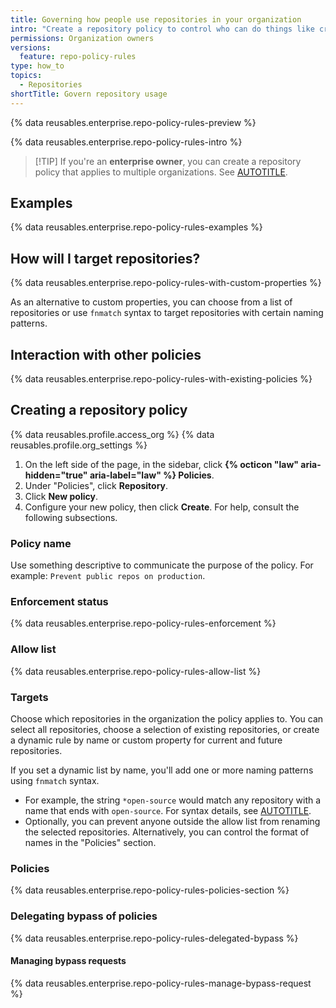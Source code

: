 ```yaml
---
title: Governing how people use repositories in your organization
intro: "Create a repository policy to control who can do things like create and delete repositories."
permissions: Organization owners
versions:
  feature: repo-policy-rules
type: how_to
topics:
  - Repositories
shortTitle: Govern repository usage
---
```


{% data reusables.enterprise.repo-policy-rules-preview %}

{% data reusables.enterprise.repo-policy-rules-intro %}

>[!TIP] If you're an **enterprise owner**, you can create a repository policy that applies to multiple organizations. See [AUTOTITLE](/admin/managing-accounts-and-repositories/managing-repositories-in-your-enterprise/governing-how-people-use-repositories-in-your-enterprise).

## Examples

{% data reusables.enterprise.repo-policy-rules-examples %}

## How will I target repositories?

{% data reusables.enterprise.repo-policy-rules-with-custom-properties %}

As an alternative to custom properties, you can choose from a list of repositories or use `fnmatch` syntax to target repositories with certain naming patterns.

## Interaction with other policies

{% data reusables.enterprise.repo-policy-rules-with-existing-policies %}

## Creating a repository policy

{% data reusables.profile.access_org %}
{% data reusables.profile.org_settings %}
1. On the left side of the page, in the sidebar, click **{% octicon "law" aria-hidden="true" aria-label="law" %} Policies**.
1. Under "Policies", click **Repository**.
1. Click **New policy**.
1. Configure your new policy, then click **Create**. For help, consult the following subsections.

### Policy name

Use something descriptive to communicate the purpose of the policy. For example: `Prevent public repos on production`.

### Enforcement status

{% data reusables.enterprise.repo-policy-rules-enforcement %}

### Allow list

{% data reusables.enterprise.repo-policy-rules-allow-list %}

### Targets

Choose which repositories in the organization the policy applies to. You can select all repositories, choose a selection of existing repositories, or create a dynamic rule by name or custom property for current and future repositories.

If you set a dynamic list by name, you'll add one or more naming patterns using `fnmatch` syntax.
* For example, the string `*open-source` would match any repository with a name that ends with `open-source`. For syntax details, see [AUTOTITLE](/repositories/configuring-branches-and-merges-in-your-repository/managing-rulesets/creating-rulesets-for-a-repository#using-fnmatch-syntax).
* Optionally, you can prevent anyone outside the allow list from renaming the selected repositories. Alternatively, you can control the format of names in the "Policies" section.

### Policies

{% data reusables.enterprise.repo-policy-rules-policies-section %}

### Delegating bypass of policies

{% data reusables.enterprise.repo-policy-rules-delegated-bypass %}

#### Managing bypass requests

{% data reusables.enterprise.repo-policy-rules-manage-bypass-request %}
